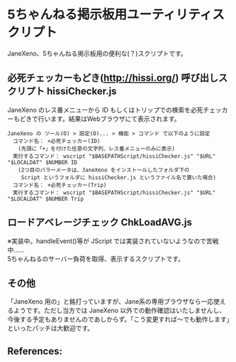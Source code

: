# 5ちゃんねる掲示板用ユーティリティスクリプト
JaneXeno、5ちゃんねる掲示板用の便利な(？)スクリプトです。

## 必死チェッカーもどき(http://hissi.org/) 呼び出しスクリプト hissiChecker.js
JaneXeno のレス番メニューから ID もしくはトリップでの検索を必死チェッカーもどきで行います。結果はWebブラウザにて表示されます。
```
JaneXeno の ツール(O) > 設定(O)... > 機能 > コマンド で以下のように設定
　コマンド名： +必死チェッカー(ID)
　　(先頭に「+」を付けた任意の文字列、レス番メニューのみに表示)
　実行するコマンド： wscript "$BASEPATHScript/hissiChecker.js" "$URL" "$LOCALDAT" $NUMBER ID
　　(2つ目のパラーメータは、JaneXeno をインストールしたフォルダ下の
　　 Script というフォルダに hissiChecker.js というファイル名で置いた場合)
　コマンド名： +必死チェッカー(Trip)
　実行するコマンド： wscript "$BASEPATHScript/hissiChecker.js" "$URL" "$LOCALDAT" $NUMBER Trip
```

## ロードアベレージチェック ChkLoadAVG.js
※実装中。handleEvent()等が JScript では実装されていないようなので苦戦中……<br>
5ちゃんねるのサーバー負荷を取得、表示するスクリプトです。

## その他
「JaneXeno 用の」と銘打っていますが、Jane系の専用ブラウザなら一応使えるようです。ただし当方では JaneXeno 以外での動作確認はいたしませんし、今後する予定もありませんのであしからず。「こう変更すれば～でも動作します」といったパッチは大歓迎です。

## References:
